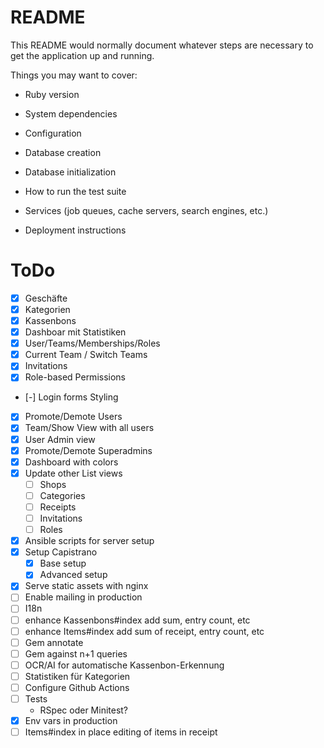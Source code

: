 # README

This README would normally document whatever steps are necessary to get the
application up and running.

Things you may want to cover:

* Ruby version

* System dependencies

* Configuration

* Database creation

* Database initialization

* How to run the test suite

* Services (job queues, cache servers, search engines, etc.)

* Deployment instructions

# ToDo
- [x] Geschäfte
- [x] Kategorien
- [x] Kassenbons
- [x] Dashboar mit Statistiken
- [x] User/Teams/Memberships/Roles
- [x] Current Team / Switch Teams
- [x] Invitations
- [x] Role-based Permissions
- [-] Login forms Styling
- [x] Promote/Demote Users
- [x] Team/Show View with all users
- [x] User Admin view
- [x] Promote/Demote Superadmins
- [x] Dashboard with colors
- [x] Update other List views
    - [ ] Shops
    - [ ] Categories
    - [ ] Receipts
    - [ ] Invitations
    - [ ] Roles
- [x] Ansible scripts for server setup
- [x] Setup Capistrano
    - [x] Base setup
    - [x] Advanced setup
- [x] Serve static assets with nginx
- [ ] Enable mailing in production
- [ ] I18n
- [ ] enhance Kassenbons#index add sum, entry count, etc
- [ ] enhance Items#index add sum of receipt, entry count, etc
- [ ] Gem annotate
- [ ] Gem against n+1 queries
- [ ] OCR/AI for automatische Kassenbon-Erkennung
- [ ] Statistiken für Kategorien
- [ ] Configure Github Actions
- [ ] Tests
    - RSpec oder Minitest?
- [x] Env vars in production
- [ ] Items#index in place editing of items in receipt
